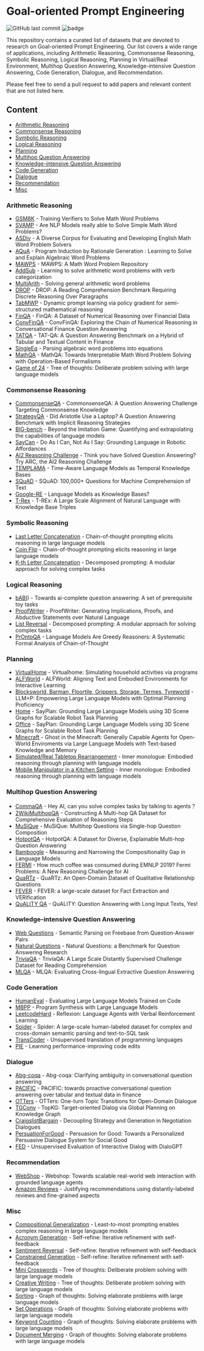 # Goal-oriented Prompt Engineering
![GitHub last commit](https://img.shields.io/github/last-commit/saltudelft/ml4se)
![badge](https://img.shields.io/endpoint?url=https://gist.githubusercontent.com/mir-am/0d2ee0d88d518e1a916aef1f8c77a666/raw/ml4se-paper-no.json)

This repository contains a curated list of datasets that are devoted to research 
on Goal-oriented Prompt Engineering. Our list covers a wide range of applications, including Arithmetic Reasoning,
Commonsense Reasoning, Symbolic Reasoning, Logical Reasoning, Planning in Virtual/Real Environment, Multihop Question Answering,
Knowledge-intensive Question Answering, Code Generation, Dialogue, and Recommendation.


Please feel free to send a pull request to add papers and relevant content that are not listed here.

## Content
- [Arithmetic Reasoning](#logical-reasoning)
- [Commonsense Reasoning](#code-completion)
- [Symbolic Reasoning](#code-generation)
- [Logical Reasoning](#code-summarization)
- [Planning](#code-embeddingsrepresentation)
- [Multihop Question Answering](#code-changesediting)
- [Knowledge-intensive Question Answering](#code-comments)
- [Code Generation](#bugvulnerability-detection)
- [Dialogue](#source-code-modeling)
- [Recommendation](#program-repair)
- [Misc](#misc)

### Arithmetic Reasoning

- [GSM8K](https://arxiv.org/pdf/2110.14168v2.pdf) - Training Verifiers to Solve Math Word Problems
- [SVAMP](https://arxiv.org/pdf/2103.07191v2.pdf) - Are NLP Models really able to Solve Simple Math Word Problems?
- [ASDiv](https://arxiv.org/ftp/arxiv/papers/2106/2106.15772.pdf) - A Diverse Corpus for Evaluating and Developing English Math Word Problem Solvers
- [AQuA](https://arxiv.org/pdf/1705.04146v3.pdf) - Program Induction by Rationale Generation : Learning to Solve and Explain Algebraic Word Problems
- [MAWPS](https://aclanthology.org/N16-1136.pdf) - MAWPS: A Math Word Problem Repository
- [AddSub](https://aclanthology.org/D14-1058.pdf) - Learning to solve arithmetic word problems with verb categorization
- [MultiArith](https://arxiv.org/pdf/1608.01413.pdf) - Solving general arithmetic word problems
- [DROP](https://arxiv.org/pdf/1903.00161v2.pdf) - DROP: A Reading Comprehension Benchmark Requiring Discrete Reasoning Over Paragraphs
- [TabMWP](https://arxiv.org/pdf/2209.14610.pdf) - Dynamic prompt learning via policy gradient for semi-structured mathematical reasoning
- [FinQA](https://arxiv.org/pdf/2109.00122v3.pdf) - FinQA: A Dataset of Numerical Reasoning over Financial Data
- [ConvFinQA](https://arxiv.org/pdf/2210.03849v1.pdf) - ConvFinQA: Exploring the Chain of Numerical Reasoning in Conversational Finance Question Answering
- [TATQA](https://arxiv.org/pdf/2105.07624v2.pdf) - TAT-QA: A Question Answering Benchmark on a Hybrid of Tabular and Textual Content in Finance
- [SingleEq](https://watermark.silverchair.com/tacl_a_00160.pdf?token=AQECAHi208BE49Ooan9kkhW_Ercy7Dm3ZL_9Cf3qfKAc485ysgAAA0cwggNDBgkqhkiG9w0BBwagggM0MIIDMAIBADCCAykGCSqGSIb3DQEHATAeBglghkgBZQMEAS4wEQQMOQcE6oNFW0uiUPaNAgEQgIIC-jVZlsoGZOy26TzKYwxV1QCYYby2YJb6GmRt6vl7w9PLYyUcfds620TUi9vdNBeuoOtZtd4hKbYNWGUkGEaVxa94Jwuf0bekFyIKtrFa4zKrbe2-z7-qPfZJFP_0R_easQAPIAXheONAfIFsCLB6WAVgo875T7fdXl6EDEknv1yo7fGomDhHqG1mldAMRa6lpOZY_iepAkBSr6ZitbVdLOeNmHaJD2-2PWbino0vGfKWPr9v0U9VY6lhXfyLMN6n2UN_y1t5wMuaPh5lrAZOU8SwzRUhZh-nB3Q9i6hdnLijgbnprBYnpr3T_4nhAvUF1aS0cDF7VBWZ-e_vUrMMmVDmODUPQDWMyfS0wYY7oOv9nMsmM6dKJkI_3QRxYZkL-5-upRWXDtKtGtIHoxWdU2E1FGClONce4ozfTO7MkeN_ONyCYFVkx6tsh1lch8PtCFPbBSytuJn8xQzQZeaqE2n8RV7ZHKGg3v4M4szXOgPhfti0Yjp-eFGNMzme0JvJTvgUwal9h0sndaZXyhPiG7-bwKbsyPy9Q0WPMCx4liP_G3I_P1CFY9pi409kv0zYxxVkvW0X5p10e56gkdqBb9WVekkptCeGStC6buFqhc9aDITEXISDac3O5UrN5Mn5VoB-dNp8qDF3VYOpOkakLtAgADNzlB_rwALubLvvgGxhm1hVpuwWDY69QM8X9XCWIa1eepgsBjD01RO-HFlC18QYJFpFx4tv-TFiS_iHgcQcsHid1PgOIT-psmrI1bWDp5jYYaYsS0exqTtaCgAFdj0lWomiXVgUPbikXFKVjrxmf2eriXNmBltoqVFSEhrab_hCqeUEJzppg6Y0wSQPSXp6Fq-zP-Jt3TL1KETJwtq1982P5vG3rcwz57uBWahfqjBU5SqYRVCDU_64UwERwhJtWLLVU5mWbi0KZHGIQpXkNzKUPvk0wB7uOxqtGVGU8Nk3-PskTMTK2kvjUnomoRh0OVwKcgeLgI2LPKvzYwOdYBi4BLo-4a9GGg) - Parsing algebraic word problems into equations
- [MathQA](https://arxiv.org/pdf/1905.13319v1.pdf) - MathQA: Towards Interpretable Math Word Problem Solving with Operation-Based Formalisms
- [Game of 24](https://arxiv.org/pdf/2305.10601.pdf) - Tree of thoughts: Deliberate problem solving with large language models

### Commonsense Reasoning

- [CommonsenseQA](https://arxiv.org/pdf/1811.00937v2.pdf) - CommonsenseQA: A Question Answering Challenge Targeting Commonsense Knowledge
- [StrategyQA](https://arxiv.org/pdf/2101.02235v1.pdf) - Did Aristotle Use a Laptop? A Question Answering Benchmark with Implicit Reasoning Strategies
- [BIG-bench](https://arxiv.org/pdf/2206.04615v3.pdf) - Beyond the Imitation Game: Quantifying and extrapolating the capabilities of language models
- [SayCan](https://arxiv.org/pdf/2204.01691.pdf) - Do As I Can, Not As I Say: Grounding Language in Robotic Affordances
- [AI2 Reasoning Challenge](https://arxiv.org/pdf/1803.05457v1.pdf) - Think you have Solved Question Answering? Try ARC, the AI2 Reasoning Challenge
- [TEMPLAMA](https://direct.mit.edu/tacl/article/doi/10.1162/tacl_a_00459/110012) - Time-Aware Language Models as Temporal Knowledge Bases
- [SQuAD](https://arxiv.org/pdf/1606.05250v3.pdf) - SQuAD: 100,000+ Questions for Machine Comprehension of Text
- [Google-RE](https://arxiv.org/pdf/1909.01066.pdf) - Language Models as Knowledge Bases?
- [T-Rex](https://aclanthology.org/L18-1544.pdf) - T-REx: A Large Scale Alignment of Natural Language with Knowledge Base Triples

### Symbolic Reasoning
- [Last Letter Concatenation](https://namecensus.com/) - Chain-of-thought prompting elicits reasoning in large language models
- [Coin Flip](https://proceedings.neurips.cc/paper_files/paper/2022/file/9d5609613524ecf4f15af0f7b31abca4-Paper-Conference.pdf) - Chain-of-thought prompting elicits reasoning in large language models
- [K-th Letter Concatenation](https://arxiv.org/pdf/2210.02406.pdf) - Decomposed prompting: A modular approach for solving complex tasks

### Logical Reasoning
- [bABI](https://arxiv.org/pdf/1502.05698)) - Towards ai-complete question answering: A set of prerequisite toy tasks
- [ProofWriter](https://arxiv.org/pdf/2012.13048v2.pdf) - ProofWriter: Generating Implications, Proofs, and Abductive Statements over Natural Language
- [List Reversal](https://arxiv.org/pdf/2210.02406.pdf) - Decomposed prompting: A modular approach for solving complex tasks
- [PrOntoQA](https://arxiv.org/pdf/2210.01240v4.pdf) - Language Models Are Greedy Reasoners: A Systematic Formal Analysis of Chain-of-Thought

### Planning
- [VirtualHome](https://openaccess.thecvf.com/content_cvpr_2018/papers/Puig_VirtualHome_Simulating_Household_CVPR_2018_paper.pdf) - Virtualhome: Simulating household activities via programs
- [ALFWorld](https://arxiv.org/pdf/2010.03768v2.pdf) - ALFWorld: Aligning Text and Embodied Environments for Interactive Learning
- [Blocksworld, Barman, Floortile, Grippers, Storage, Termes, Tyreworld](https://zenodo.org/records/6382174) - LLM+P: Empowering Large Language Models with Optimal Planning Proficiency
- [Home](https://3dscenegraph.stanford.edu/Klickitat.html) - SayPlan: Grounding Large Language Models using 3D Scene Graphs for Scalable Robot Task Planning
- [Office](https://sayplan.github.io/) - SayPlan: Grounding Large Language Models using 3D Scene Graphs for Scalable Robot Task Planning
- [Minecraft](https://arxiv.org/pdf/2305.17144.pdf) - Ghost in the Minecraft: Generally Capable Agents for Open-World Enviroments via Large Language Models with Text-based Knowledge and Memory
- [Simulated/Real Tabletop Rearrangement](https://arxiv.org/pdf/2207.05608.pdf) - Inner monologue: Embodied reasoning through planning with language models
- [Mobile Manipulator in a Kitchen Setting](https://arxiv.org/pdf/2207.05608.pdf) - Inner monologue: Embodied reasoning through planning with language models

### Multihop Question Answering
- [CommaQA](https://arxiv.org/pdf/2110.08542.pdf) - Hey AI, can you solve complex tasks by talking to agents？
- [2WikiMultihopQA](https://arxiv.org/pdf/2011.01060v2.pdf) - Constructing A Multi-hop QA Dataset for Comprehensive Evaluation of Reasoning Steps
- [MuSiQue](https://arxiv.org/pdf/2108.00573.pdf) - MuSiQue: Multihop Questions via Single-hop Question Composition
- [HotpotQA](https://arxiv.org/pdf/1809.09600v1.pdf) - HotpotQA: A Dataset for Diverse, Explainable Multi-hop Question Answering
- [Bamboogle](https://arxiv.org/pdf/2210.03350v3.pdf) - Measuring and Narrowing the Compositionality Gap in Language Models
- [FERMI](https://aclanthology.org/2021.emnlp-main.582.pdf) - How much coffee was consumed during EMNLP 2019? Fermi Problems: A New Reasoning Challenge for AI
- [QuaRTz](https://arxiv.org/pdf/1909.03553v1.pdf) - QuaRTz: An Open-Domain Dataset of Qualitative Relationship Questions
- [FEVER](https://arxiv.org/pdf/1803.05355v3.pdf) - FEVER: a large-scale dataset for Fact Extraction and VERification
- [QuALITY QA](https://arxiv.org/pdf/2112.08608v2.pdf) - QuALITY: Question Answering with Long Input Texts, Yes!

### Knowledge-intensive Question Answering
- [Web Questions](https://aclanthology.org/D13-1160.pdf) - Semantic Parsing on Freebase from Question-Answer Pairs
- [Natural Questions](https://storage.googleapis.com/pub-tools-public-publication-data/pdf/b8c26e4347adc3453c15d96a09e6f7f102293f71.pdf) - Natural Questions: a Benchmark for Question Answering Research
- [TriviaQA](https://arxiv.org/pdf/1705.03551v2.pdf) - TriviaQA: A Large Scale Distantly Supervised Challenge Dataset for Reading Comprehension
- [MLQA](https://arxiv.org/pdf/1910.07475v3.pdf) - MLQA: Evaluating Cross-lingual Extractive Question Answering

### Code Generation
- [HumanEval](https://arxiv.org/pdf/2107.03374v2.pdf) - Evaluating Large Language Models Trained on Code
- [MBPP](https://arxiv.org/pdf/2108.07732v1.pdf) - Program Synthesis with Large Language Models
- [LeetcodeHard](https://openreview.net/pdf?id=vAElhFcKW6) - Reflexion: Language Agents with Verbal Reinforcement Learning
- [Spider](https://arxiv.org/pdf/1809.08887.pdf) - Spider: A large-scale human-labeled dataset for complex and cross-domain semantic parsing and text-to-SQL task
- [TransCoder](https://arxiv.org/pdf/2006.03511.pdf?id=mDo0CwAAQBAJ&pg=PA347&f=falsesequence=1&v1a=m1xx10&isAllowed=y) - Unsupervised translation of programming languages
- [PIE](https://arxiv.org/pdf/2302.07867.pdf) - Learning performance-improving code edits

### Dialogue
- [Abg-coqa](https://www.akbc.ws/2021/assets/pdfs/SlDZ1o8FsJU.pdf) - Abg-coqa: Clarifying ambiguity in conversational question answering
- [PACIFIC](https://arxiv.org/pdf/2210.08817.pdf) - PACIFIC: towards proactive conversational question answering over tabular and textual data in finance
- [OTTers](https://arxiv.org/pdf/2105.13710v1.pdf) - OTTers: One-turn Topic Transitions for Open-Domain Dialogue
- [TGConv](https://aclanthology.org/2022.coling-1.62.pdf) - TopKG: Target-oriented Dialog via Global Planning on Knowledge Graph
- [CraigslistBargain](https://arxiv.org/pdf/1808.09637v1.pdf) - Decoupling Strategy and Generation in Negotiation Dialogues
- [PersuationForGood](https://aclanthology.org/P19-1566.pdf) - Persuasion for Good: Towards a Personalized Persuasive Dialogue System for Social Good
- [FED](https://arxiv.org/pdf/2006.12719v1.pdf) - Unsupervised Evaluation of Interactive Dialog with DialoGPT

### Recommendation
- [WebShop](https://proceedings.neurips.cc/paper_files/paper/2022/file/82ad13ec01f9fe44c01cb91814fd7b8c-Paper-Conference.pdf) - Webshop: Towards scalable real-world web interaction with grounded language agents
- [Amazon Reviews](https://aclanthology.org/D19-1018.pdf) - Justifying recommendations using distantly-labeled reviews and fine-grained aspects

### Misc
- [Compositional Generalization](https://arxiv.org/pdf/2205.10625.pdf) - Least-to-most prompting enables complex reasoning in large language models
- [Acronym Generation](https://arxiv.org/pdf/2303.17651.pdf) - Self-refine: Iterative refinement with self-feedback
- [Sentiment Reversal](https://arxiv.org/pdf/2303.17651.pdf) - Self-refine: Iterative refinement with self-feedback
- [Constrained Generation](https://arxiv.org/pdf/2303.17651.pdf) - Self-refine: Iterative refinement with self-feedback
- [Mini Crosswords](https://arxiv.org/pdf/2305.10601.pdf) - Tree of thoughts: Deliberate problem solving with large language models
- [Creative Writing](https://arxiv.org/pdf/2305.10601.pdf) - Tree of thoughts: Deliberate problem solving with large language models
- [Sorting](https://arxiv.org/pdf/2308.09687.pdf) - Graph of thoughts: Solving elaborate problems with large language models
- [Set Operations](https://arxiv.org/pdf/2308.09687.pdf) - Graph of thoughts: Solving elaborate problems with large language models
- [Keyword Counting](https://arxiv.org/pdf/2308.09687.pdf) - Graph of thoughts: Solving elaborate problems with large language models
- [Document Merging](https://arxiv.org/pdf/2308.09687.pdf) - Graph of thoughts: Solving elaborate problems with large language models

